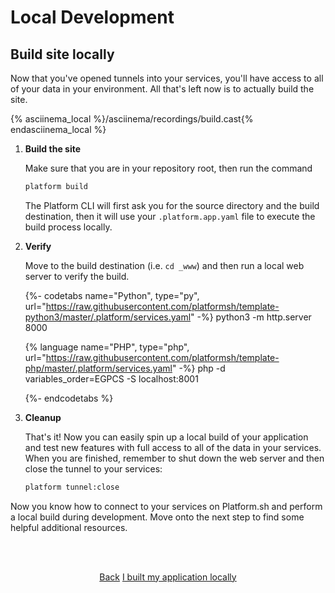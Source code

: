 <html>
<head>
  <link rel="stylesheet" type="text/css" href="/asciinema/asciinema-player.css" />
  <script src="/asciinema/asciinema-player.js"></script>
</head>
</html>

# Local Development

## Build site locally

Now that you've opened tunnels into your services, you'll have access to all of your data in your environment. All that's left now is to actually build the site.

{% asciinema_local %}/asciinema/recordings/build.cast{% endasciinema_local %}

1. **Build the site**

    Make sure that you are in your repository root, then run the command
    
    ```bash
    platform build
    ```
    
    The Platform CLI will first ask you for the source directory and the build destination, then it will use your `.platform.app.yaml` file to execute the build process locally.

2. **Verify**

    Move to the build destination (i.e. `cd _www`) and then run a local web server to verify the build.

    {%- codetabs name="Python", type="py", url="https://raw.githubusercontent.com/platformsh/template-python3/master/.platform/services.yaml" -%}
    python3 -m http.server 8000
    
    {% language name="PHP", type="php", url="https://raw.githubusercontent.com/platformsh/template-php/master/.platform/services.yaml" -%}
    php -d variables_order=EGPCS -S localhost:8001

    {%- endcodetabs %}

3. **Cleanup**

    That's it! Now you can easily spin up a local build of your application and test new features with full access to all of the data in your services. When you are finished, remember to shut down the web server and then close the tunnel to your services:
    
    ```bash
    platform tunnel:close
    ```

Now you know how to connect to your services on Platform.sh and perform a local build during development. Move onto the next step to find some helpful additional resources.

<html>
<head>
<link rel="stylesheet" href="/styles/styles.css">
</head>
<body>

<br/><br/>

<center>

<a href="/gettingstarted/local-dev/step-2.html" class="buttongen small">Back</a>
<a href="/gettingstarted/local-dev/step-4.html" class="buttongen small">I built my application locally</a>

</center>

<br/><br/>

</body>
</html>
